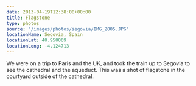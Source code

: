 ```yaml
---
date: 2013-04-19T12:38:00+00:00
title: Flagstone
type: photos
source: "/images/photos/segovia/IMG_2005.JPG"
locationName: Segovia, Spain
locationLat: 40.950069
locationLong: -4.124713
---
```

We were on a trip to Paris and the UK, and took the train up to Segovia to see the cathedral and the aqueduct. This was a shot of flagstone in the courtyard outside of the cathedral.